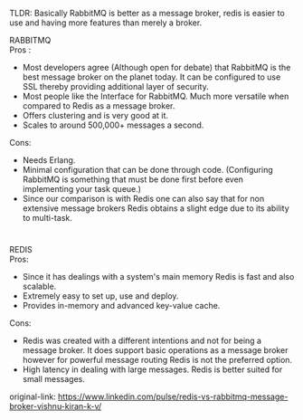 TLDR: Basically RabbitMQ is better as a message broker, redis is easier to use and having more features than merely a broker.

RABBITMQ\
Pros :
- Most developers agree (Although open for debate) that RabbitMQ is the best message broker on the planet today. It can be configured to use SSL thereby providing additional layer of security.
- Most people like the Interface for RabbitMQ. Much more versatile when compared to Redis as a message broker.
- Offers clustering and is very good at it.
- Scales to around 500,000+ messages a second.

Cons:
- Needs Erlang.
- Minimal configuration that can be done through code. (Configuring RabbitMQ is something that must be done first before even implementing your task queue.)
- Since our comparison is with Redis one can also say that for non extensive message brokers Redis obtains a slight edge due to its ability to multi-task.
#
REDIS\
Pros:
- Since it has dealings with a system's main memory Redis is fast and also scalable.
- Extremely easy to set up, use and deploy.
- Provides in-memory and advanced key-value cache.

Cons:
- Redis was created with a different intentions and not for being a message broker. It does support basic operations as a message broker however for powerful message routing Redis is not the preferred option.
- High latency in dealing with large messages. Redis is better suited for small messages.

original-link: https://www.linkedin.com/pulse/redis-vs-rabbitmq-message-broker-vishnu-kiran-k-v/
